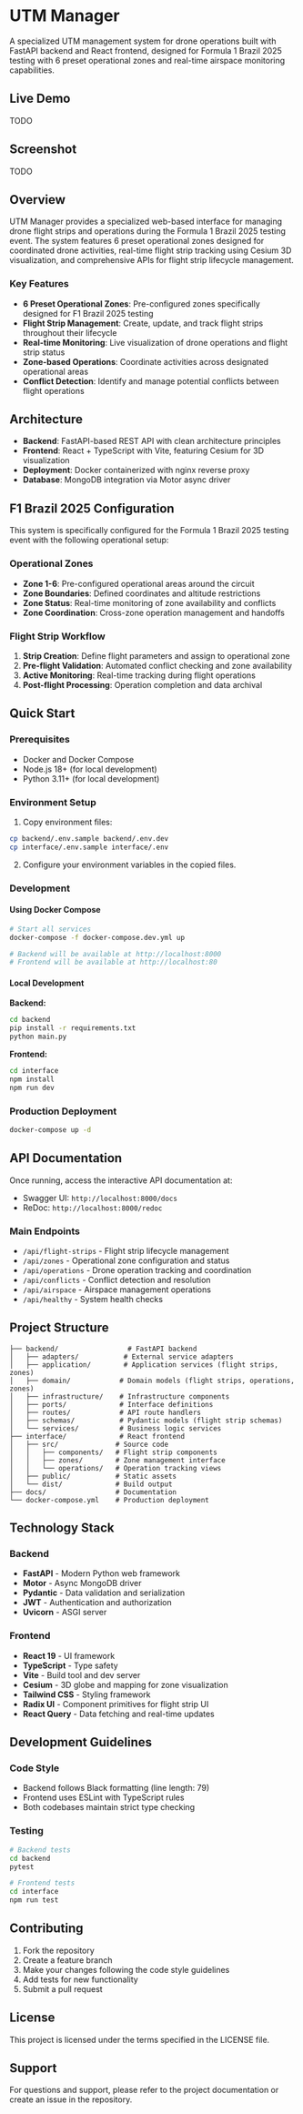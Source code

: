 # UTM Manager

A specialized UTM management system for drone operations built with FastAPI backend and React frontend, designed for Formula 1 Brazil 2025 testing with 6 preset operational zones and real-time airspace monitoring capabilities.

## Live Demo

TODO

## Screenshot

TODO

## Overview

UTM Manager provides a specialized web-based interface for managing drone flight strips and operations during the Formula 1 Brazil 2025 testing event. The system features 6 preset operational zones designed for coordinated drone activities, real-time flight strip tracking using Cesium 3D visualization, and comprehensive APIs for flight strip lifecycle management.

### Key Features

- **6 Preset Operational Zones**: Pre-configured zones specifically designed for F1 Brazil 2025 testing
- **Flight Strip Management**: Create, update, and track flight strips throughout their lifecycle
- **Real-time Monitoring**: Live visualization of drone operations and flight strip status
- **Zone-based Operations**: Coordinate activities across designated operational areas
- **Conflict Detection**: Identify and manage potential conflicts between flight operations

## Architecture

- **Backend**: FastAPI-based REST API with clean architecture principles
- **Frontend**: React + TypeScript with Vite, featuring Cesium for 3D visualization
- **Deployment**: Docker containerized with nginx reverse proxy
- **Database**: MongoDB integration via Motor async driver

## F1 Brazil 2025 Configuration

This system is specifically configured for the Formula 1 Brazil 2025 testing event with the following operational setup:

### Operational Zones
- **Zone 1-6**: Pre-configured operational areas around the circuit
- **Zone Boundaries**: Defined coordinates and altitude restrictions
- **Zone Status**: Real-time monitoring of zone availability and conflicts
- **Zone Coordination**: Cross-zone operation management and handoffs

### Flight Strip Workflow
1. **Strip Creation**: Define flight parameters and assign to operational zone
2. **Pre-flight Validation**: Automated conflict checking and zone availability
3. **Active Monitoring**: Real-time tracking during flight operations
4. **Post-flight Processing**: Operation completion and data archival

## Quick Start

### Prerequisites

- Docker and Docker Compose
- Node.js 18+ (for local development)
- Python 3.11+ (for local development)

### Environment Setup

1. Copy environment files:
```bash
cp backend/.env.sample backend/.env.dev
cp interface/.env.sample interface/.env
```

2. Configure your environment variables in the copied files.

### Development

#### Using Docker Compose
```bash
# Start all services
docker-compose -f docker-compose.dev.yml up

# Backend will be available at http://localhost:8000
# Frontend will be available at http://localhost:80
```

#### Local Development

**Backend:**
```bash
cd backend
pip install -r requirements.txt
python main.py
```

**Frontend:**
```bash
cd interface
npm install
npm run dev
```

### Production Deployment

```bash
docker-compose up -d
```

## API Documentation

Once running, access the interactive API documentation at:
- Swagger UI: `http://localhost:8000/docs`
- ReDoc: `http://localhost:8000/redoc`

### Main Endpoints

- `/api/flight-strips` - Flight strip lifecycle management
- `/api/zones` - Operational zone configuration and status
- `/api/operations` - Drone operation tracking and coordination
- `/api/conflicts` - Conflict detection and resolution
- `/api/airspace` - Airspace management operations
- `/api/healthy` - System health checks

## Project Structure

```
├── backend/                 # FastAPI backend
│   ├── adapters/           # External service adapters
│   ├── application/        # Application services (flight strips, zones)
│   ├── domain/            # Domain models (flight strips, operations, zones)
│   ├── infrastructure/    # Infrastructure components
│   ├── ports/             # Interface definitions
│   ├── routes/            # API route handlers
│   ├── schemas/           # Pydantic models (flight strip schemas)
│   └── services/          # Business logic services
├── interface/             # React frontend
│   ├── src/              # Source code
│   │   ├── components/   # Flight strip components
│   │   ├── zones/        # Zone management interface
│   │   └── operations/   # Operation tracking views
│   ├── public/           # Static assets
│   └── dist/             # Build output
├── docs/                 # Documentation
└── docker-compose.yml    # Production deployment
```

## Technology Stack

### Backend
- **FastAPI** - Modern Python web framework
- **Motor** - Async MongoDB driver
- **Pydantic** - Data validation and serialization
- **JWT** - Authentication and authorization
- **Uvicorn** - ASGI server

### Frontend
- **React 19** - UI framework
- **TypeScript** - Type safety
- **Vite** - Build tool and dev server
- **Cesium** - 3D globe and mapping for zone visualization
- **Tailwind CSS** - Styling framework
- **Radix UI** - Component primitives for flight strip UI
- **React Query** - Data fetching and real-time updates

## Development Guidelines

### Code Style
- Backend follows Black formatting (line length: 79)
- Frontend uses ESLint with TypeScript rules
- Both codebases maintain strict type checking

### Testing
```bash
# Backend tests
cd backend
pytest

# Frontend tests
cd interface
npm run test
```

## Contributing

1. Fork the repository
2. Create a feature branch
3. Make your changes following the code style guidelines
4. Add tests for new functionality
5. Submit a pull request

## License

This project is licensed under the terms specified in the LICENSE file.

## Support

For questions and support, please refer to the project documentation or create an issue in the repository.

